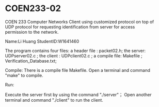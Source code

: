 # COEN233-02
COEN 233 Computer Networks
Client using customized protocol on top of UDP protocol for requesting identification from server for access permission to the network.

Name:Li Huang 
StudentID:W1641460

The program contains four files:
a header file : packet02.h;
the server: UDPserver02.c ;
the client : UDPclient02.c ;
a compile file: Makefile ;
Verification_Database.txt;

Compile: 
There is a compile file Makefile.
Open a terminal and command "make" to compile.

Run:

Execute the server first by using the command "./server"；
Open another terminal and command "./client" to run the client.
